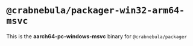 # `@crabnebula/packager-win32-arm64-msvc`

This is the **aarch64-pc-windows-msvc** binary for `@crabnebula/packager`
